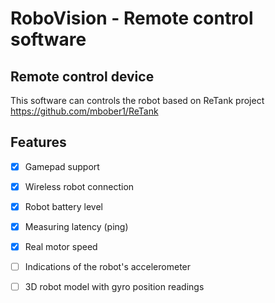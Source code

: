 # RoboVision - Remote control software

## Remote control device
This software can controls the robot based on ReTank project
https://github.com/mbober1/ReTank

## Features
- [X] Gamepad support
- [X] Wireless robot connection
- [X] Robot battery level
- [X] Measuring latency (ping)
- [X] Real motor speed
- [ ] Indications of the robot's accelerometer
- [ ] 3D robot model with gyro position readings


